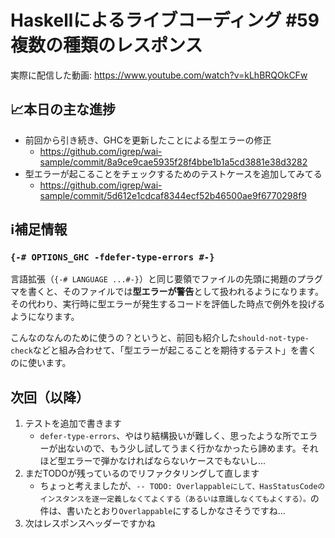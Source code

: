 # Haskellによるライブコーディング #59 複数の種類のレスポンス

実際に配信した動画: <https://www.youtube.com/watch?v=kLhBRQOkCFw>

## 📈本日の主な進捗

- 前回から引き続き、GHCを更新したことによる型エラーの修正
    - <https://github.com/igrep/wai-sample/commit/8a9ce9cae5935f28f4bbe1b1a5cd3881e38d3282>
- 型エラーが起こることをチェックするためのテストケースを追加してみてる
    - <https://github.com/igrep/wai-sample/commit/5d612e1cdcaf8344ecf52b46500ae9f6770298f9>

## ℹ️補足情報

### `{-# OPTIONS_GHC -fdefer-type-errors #-}`

言語拡張（`{-# LANGUAGE ...#-}`）と同じ要領でファイルの先頭に掲題のプラグマを書くと、そのファイルでは**型エラーが警告**として扱われるようになります。その代わり、実行時に型エラーが発生するコードを評価した時点で例外を投げるようになります。

こんなのなんのために使うの？というと、前回も紹介した`should-not-type-check`などと組み合わせて、「型エラーが起こることを期待するテスト」を書くのに使います。

## 次回（以降）

1. テストを追加で書きます
    - `defer-type-errors`、やはり結構扱いが難しく、思ったような所でエラーが出ないので、もう少し試してうまく行かなかったら諦めます。それほど型エラーで弾かなければならないケースでもないし...
1. まだTODOが残っているのでリファクタリングして直します
    - ちょっと考えましたが、`-- TODO: Overlappableにして、HasStatusCodeのインスタンスを逐一定義しなくてよくする（あるいは意識しなくてもよくする）。`の件は、書いたとおり`Overlappable`にするしかなさそうですね...
1. 次はレスポンスヘッダーですかね
